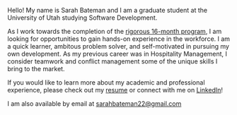 Hello! My name is Sarah Bateman and I am a graduate student at the University of Utah studying Software Development.

As I work towards the completion of the [rigorous 16-month program](https://msd.utah.edu/), I am looking for opportunities to gain hands-on experience in the workforce. I am a quick learner, ambitous problem solver, and self-motivated in pursuing my own development. As my previous career was in Hospitality Management, I consider teamwork and conflict management some of the unique skills I bring to the market. 

If you would like to learn more about my academic and professional experience, please check out my [resume](https://github.com/SarahBateman22/Portfolio/blob/main/Bateman_Resume.pdf) or connect with me on [LinkedIn](https://www.linkedin.com/in/sarah-bateman-281711193/)!

I am also available by email at sarahbateman22@gmail.com

